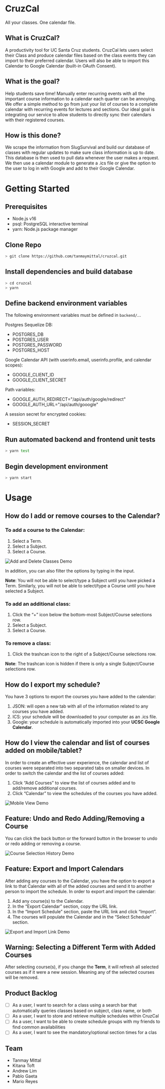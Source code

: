 # CruzCal

All your classes. One calendar file.

## What is CruzCal?

A productivity tool for UC Santa Cruz students. CruzCal lets users select their Class and produce calendar files based on the class events they can import to their preferred calendar. Users will also be able to import this Calendar to Google Calendar (built-in OAuth Consent).

## What is the goal?

Help students save time! Manually enter recurring events with all the important course information to a calendar each quarter can be annoying. We offer a simple method to go from just your list of courses to a complete calendar with recurring events for lectures and sections. Our ideal goal is integrating our service to allow students to directly sync their calendars with their registered courses.

## How is this done?

We scrape the information from SlugSurvival and build our database of classes with regular updates to make sure class information is up to date. This database is then used to pull data whenever the user makes a request. We then use a calendar module to generate a .ics file or give the option to the user to log in with Google and add to their Google Calendar.

# Getting Started

## Prerequisites

- Node.js v16
- psql: PostgreSQL interactive terminal
- yarn: Node.js package manager

## Clone Repo

```bash
> git clone https://github.com/tanmaymittal/cruzcal.git
```

## Install dependencies and build database

```bash
> cd cruzcal
> yarn
```

## Define backend environment variables

The following environment variables must be defined in `backend/`...

Postgres Sequelize DB:

- POSTGRES_DB
- POSTGRES_USER
- POSTGRES_PASSWORD
- POSTGRES_HOST

Google Calendar API (with userinfo.email, userinfo.profile, and calendar scopes):

- GOOGLE_CLIENT_ID
- GOOGLE_CLIENT_SECRET

Path variables:

- GOOGLE_AUTH_REDIRECT="/api/auth/google/redirect"
- GOOGLE_AUTH_URL="/api/auth/gooogle"

A session secret for encrypted cookies:

- SESSION_SECRET

## Run automated backend and frontend unit tests

```bash
> yarn test
```

## Begin development environment

```bash
> yarn start
```

# Usage

## How do I add or remove courses to the Calendar?

### To add a course to the Calendar:

1. Select a Term.
2. Select a Subject.
3. Select a Course.

![Add and Delete Classes Demo](frontend/apps/cruzcal/public/assets/images/add-and-delete-classes-demo.gif)

In addition, you can also filter the options by typing in the input.

**Note**: You will not be able to select/type a Subject until you have picked a Term. Similarly, you will not be able to select/type a Course until you have selected a Subject.

### To add an additional class:

1. Click the “+” icon below the bottom-most Subject/Course selections row.
2. Select a Subject.
3. Select a Course.

### To remove a class:

1. Click the trashcan icon to the right of a Subject/Course selections row.

**Note**: The trashcan icon is hidden if there is only a single Subject/Course selections row.

## How do I export my schedule?

You have 3 options to export the courses you have added to the calendar:

1. JSON: will open a new tab with all of the information related to any courses you have added.
2. ICS: your schedule will be downloaded to your computer as an .ics file.
3. Google: your schedule is automatically imported into your **UCSC Google Calendar**.

## How do I view the calendar and list of courses added on mobile/tablet?

In order to create an effective user experience, the calendar and list of courses were separated into two separated tabs on smaller devices. In order to switch the calendar and the list of courses added:

1. Click “Add Courses” to view the list of courses added and to add/remove additional courses.
2. Click “Calendar” to view the schedules of the courses you have added.

![Mobile View Demo](frontend/apps/cruzcal/public/assets/images/mobile-view-demo.gif)

## Feature: Undo and Redo Adding/Removing a Course

You can click the back button or the forward button in the browser to undo or redo adding or removing a course.

![Course Selection History Demo](frontend/apps/cruzcal/public/assets/images/course-selection-history-demo.gif)

## Feature: Export and Import Calendars

After adding any courses to the Calendar, you have the option to export a link to that Calendar with all of the added courses and send it to another person to import the schedule. In order to export and import the calendar:

1. Add any course(s) to the Calendar.
2. In the “Export Calendar” section, copy the URL link.
3. In the “Import Schedule” section, paste the URL link and click “Import”.
4. The courses will populate the Calendar and in the “Select Schedule” section.

![Export and Import Link Demo](frontend/apps/cruzcal/public/assets/images/export-and-import-link-demo.gif)

## Warning: Selecting a Different Term with Added Courses

After selecting course(s), if you change the **Term**, it will refresh all selected courses as if it were a new session. Meaning any of the selected courses will be removed.

## Product Backlog

- [ ] As a user, I want to search for a class using a search bar that automatically queries classes based on subject, class name, or both
- [ ] As a user, I want to store and retrieve multiple schedules within CruzCal
- [ ] As a user, I want to be able to create schedule groups with my friends to find common availabilities
- [ ] As a user, I want to see the mandatory/optional section times for a clas
## Team

- Tanmay Mittal
- Kitana Toft
- Andrew Lim
- Pablo Gaeta
- Mario Reyes
